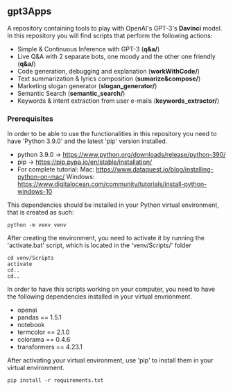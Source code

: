 ## gpt3Apps
A repository containing tools to play with OpenAI's GPT-3's **Davinci** model. In this repository you will find scripts that perform the following actions:
* Simple & Continuous Inference with GPT-3 (**q&a/**)
* Live Q&A with 2 separate bots, one moody and the other one friendly (**q&a/**)
* Code generation, debugging and explanation (**workWithCode/**)
* Text summarization & lyrics composition (**sumarize&compose/**)
* Marketing slogan generator (**slogan_generator/**)
* Semantic Search (**semantic_search/**)
* Keywords & intent extraction from user e-mails (**keywords_extractor/**)

### Prerequisites
In order to be able to use the functionalities in this repository you need to have 'Python 3.9.0' and the latest 'pip' version installed.
* python 3.9.0 -> https://www.python.org/downloads/release/python-390/
* pip -> https://pip.pypa.io/en/stable/installation/
* For complete tutorial:
Mac: https://www.dataquest.io/blog/installing-python-on-mac/
Windows: https://www.digitalocean.com/community/tutorials/install-python-windows-10

This dependencies should be installed in your Python virtual environment, that is created as such:
```
python -m venv venv
```

After creating the environment, you need to activate it by running the 'activate.bat' script, which is located in the 'venv/Scripts/' folder
```
cd venv/Scripts
activate
cd..
cd..
```

In order to have this scripts working on your computer, you need to have the following dependencies installed in your virtual envrionment.
* openai
* pandas == 1.5.1
* notebook
* termcolor == 2.1.0
* colorama == 0.4.6
* transformers == 4.23.1

After activating your virtual environment, use 'pip' to install them in your virtual environment.
```
pip install -r requirements.txt
```

